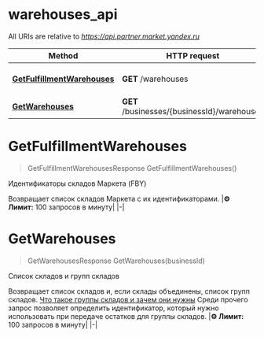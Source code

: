 # warehouses_api

All URIs are relative to *https://api.partner.market.yandex.ru*

Method | HTTP request | Description
------------- | ------------- | -------------
[**GetFulfillmentWarehouses**](warehouses_api.md#GetFulfillmentWarehouses) | **GET** /warehouses | Идентификаторы складов Маркета (FBY)
[**GetWarehouses**](warehouses_api.md#GetWarehouses) | **GET** /businesses/{businessId}/warehouses | Список складов и групп складов


<a name="GetFulfillmentWarehouses"></a>
# **GetFulfillmentWarehouses**
> GetFulfillmentWarehousesResponse GetFulfillmentWarehouses()

Идентификаторы складов Маркета (FBY)

Возвращает список складов Маркета с их идентификаторами.  |**⚙️ Лимит:** 100 запросов в минуту| |-| 
<a name="GetWarehouses"></a>
# **GetWarehouses**
> GetWarehousesResponse GetWarehouses(businessId)

Список складов и групп складов

Возвращает список складов и, если склады объединены, список групп складов. [Что такое группы складов и зачем они нужны](https://yandex.ru/support/marketplace/assortment/operations/stocks.html#unified-stocks)  Среди прочего запрос позволяет определить идентификатор, который нужно использовать при передаче остатков для группы складов.  |**⚙️ Лимит:** 100 запросов в минуту| |-| 
